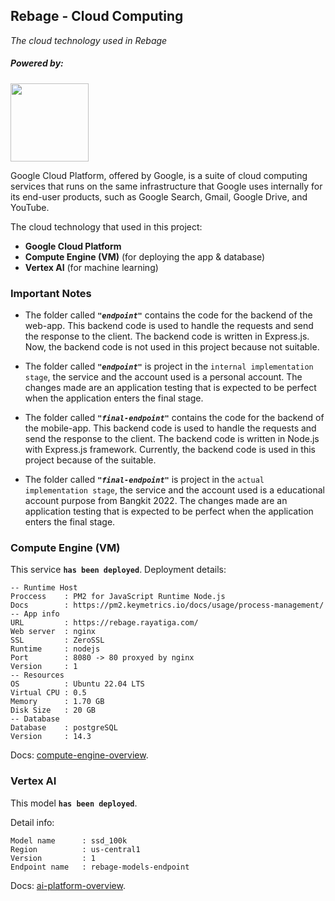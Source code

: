 ## Rebage - Cloud Computing

_The cloud technology used in Rebage_

##### Powered by:

<img src="https://www.gstatic.com/devrel-devsite/prod/v6cd15f45ec209c8961e07ea7e57ed9a0e9da4333bc915e67d1fcd2b2a9ec62d1/cloud/images/cloud-logo.svg" width="125"/>

Google Cloud Platform, offered by Google, is a suite of cloud computing services
that runs on the same infrastructure that Google uses internally for its
end-user products, such as Google Search, Gmail, Google Drive, and YouTube.

The cloud technology that used in this project:

-   **Google Cloud Platform**
-   **Compute Engine (VM)** (for deploying the app & database)
-   **Vertex AI** (for machine learning)

### Important Notes

-   The folder called **_`"endpoint"`_** contains the code for the backend of
    the web-app. This backend code is used to handle the requests and send the
    response to the client. The backend code is written in Express.js. Now, the
    backend code is not used in this project because not suitable.

-   The folder called **_`"endpoint"`_** is project in the
    `internal implementation stage`, the service and the account used is a
    personal account. The changes made are an application testing that is
    expected to be perfect when the application enters the final stage.

-   The folder called **_`"final-endpoint"`_** contains the code for the backend
    of the mobile-app. This backend code is used to handle the requests and send
    the response to the client. The backend code is written in Node.js with
    Express.js framework. Currently, the backend code is used in this project
    because of the suitable.

-   The folder called **_`"final-endpoint"`_** is project in the
    `actual implementation stage`, the service and the account used is a
    educational account purpose from Bangkit 2022. The changes made are an
    application testing that is expected to be perfect when the application
    enters the final stage.

### Compute Engine (VM)

This service **`has been deployed`**. Deployment details:

```
-- Runtime Host
Proccess    : PM2 for JavaScript Runtime Node.js
Docs        : https://pm2.keymetrics.io/docs/usage/process-management/
-- App info
URL         : https://rebage.rayatiga.com/
Web server  : nginx
SSL         : ZeroSSL
Runtime     : nodejs
Port        : 8080 -> 80 proxyed by nginx
Version     : 1
-- Resources
OS          : Ubuntu 22.04 LTS
Virtual CPU : 0.5
Memory      : 1.70 GB
Disk Size   : 20 GB
-- Database
Database    : postgreSQL
Version     : 14.3
```

Docs:
[compute-engine-overview](https://cloud.google.com/compute/docs/instances/).

### Vertex AI

This model **`has been deployed`**.

Detail info:

```
Model name      : ssd_100k
Region          : us-central1
Version         : 1
Endpoint name   : rebage-models-endpoint
```

Docs: [ai-platform-overview](https://cloud.google.com/ai-platform/docs/).
